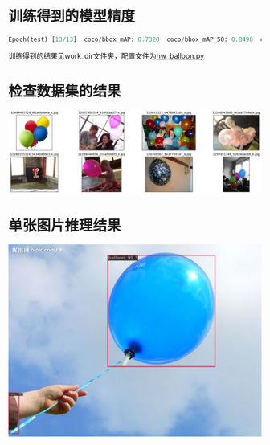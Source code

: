 # 训练得到的模型精度
```python
Epoch(test) [13/13]  coco/bbox_mAP: 0.7320  coco/bbox_mAP_50: 0.8490  coco/bbox_mAP_75: 0.8230  coco/bbox_mAP_s: 0.0000  coco/bbox_mAP_m: 0.4510  coco/bbox_mAP_l: 0.8630  data_time: 0.4074  time: 0.5719
```

训练得到的结果见work_dir文件夹，配置文件为[hw_balloon.py]('hw_balloon.py')


# 检查数据集的结果
<img src="check_dataset.png" />

# 单张图片推理结果
<img src="ball_result.jpg" />
